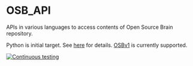 OSB_API
=======

APIs in various languages to access contents of Open Source Brain repository.

Python is initial target. See [here](python) for details. [OSBv1](https://docs.opensourcebrain.org/OSBv1/Getting_Started.html) is currently supported. 

[![Continuous testing](https://github.com/OpenSourceBrain/OSB_API/actions/workflows/ci.yml/badge.svg)](https://github.com/OpenSourceBrain/OSB_API/actions/workflows/ci.yml)

